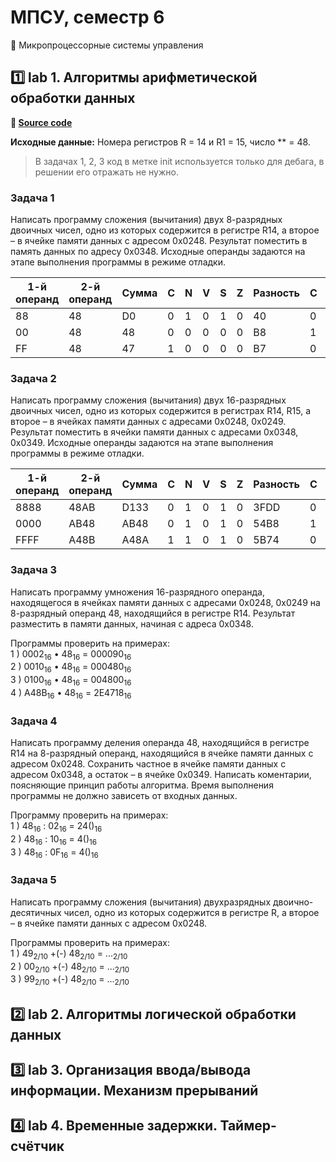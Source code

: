# МПСУ, семестр 6

🔑 Микропроцессорные системы управления

## 1️⃣ lab 1. Алгоритмы арифметической обработки данных

**🔗 [Source code](lab1/)**

**Исходные данные:** Номера регистров R = 14 и R1 = 15, число ** = 48.

> В задачах 1, 2, 3 код в метке init используется только для дебага, в решении его отражать не нужно.

### Задача 1

Написать программу сложения (вычитания) двух 8-разрядных двоичных чисел, одно из которых содержится в регистре R14, а второе – в ячейке памяти данных с адресом 0x0248. Результат поместить в память данных по адресу 0x0348. Исходные операнды задаются на этапе выполнения программы в режиме отладки.

| 1-й операнд | 2-й операнд | Сумма | C | N | V | S | Z | Разность | C | N | V | S | Z |
|-            |-            |-      |-  |-  |-  |-  |-  |-         |-  |-  |-  |-  |-  |
| 88          | 48          | D0    | 0 | 1 | 0 | 1 | 0 | 40       | 0 | 0 | 1 | 1 | 0 |
| 00          | 48          | 48    | 0 | 0 | 0 | 0 | 0 | B8       | 1 | 1 | 0 | 1 | 0 |
| FF          | 48          | 47    | 1 | 0 | 0 | 0 | 0 | B7       | 0 | 1 | 0 | 1 | 0 |

### Задача 2

Написать программу сложения (вычитания) двух 16-разрядных двоичных чисел, одно из которых содержится в регистрах R14, R15, а второе – в ячейках памяти данных с адресами 0x0248, 0x0249. Результат поместить в ячейки памяти данных с адресами 0x0348, 0x0349. Исходные операнды задаются на этапе выполнения программы в режиме отладки.

| 1-й операнд | 2-й операнд | Сумма | C | N | V | S | Z | Разность | C | N | V | S | Z |
|-            |-            |-      |-  |-  |-  |-  |-  |-         |-  |-  |-  |-  |-  |
| 8888        | 48AB        | D133  | 0 | 1 | 0 | 1 | 0 | 3FDD     | 0 | 0 | 1 | 1 | 0 |
| 0000        | AB48        | AB48  | 0 | 1 | 0 | 1 | 0 | 54B8     | 1 | 0 | 0 | 0 | 0 |
| FFFF        | A48B        | A48A  | 1 | 1 | 0 | 1 | 0 | 5B74     | 0 | 0 | 0 | 0 | 0 |

### Задача 3

Написать программу умножения 16-разрядного операнда, находящегося в ячейках памяти данных с адресами 0x0248, 0x0249 на 8-разрядный операнд 48, находящийся в регистре R14. Результат разместить в памяти данных, начиная с адреса 0x0348.

Программы проверить на примерах:  
1 ) 0002<sub>16</sub> • 48<sub>16</sub> = 000090<sub>16</sub>  
2 ) 0010<sub>16</sub> • 48<sub>16</sub> = 000480<sub>16</sub>  
3 ) 0100<sub>16</sub> • 48<sub>16</sub> = 004800<sub>16</sub>  
4 ) А48В<sub>16</sub> • 48<sub>16</sub> = 2E4718<sub>16</sub>

### Задача 4

Написать программу деления операнда 48, находящийся в регистре R14 на 8-разрядный операнд, находящийся в ячейке памяти данных с адресом 0x0248. Сохранить частное в ячейке памяти данных с адресом 0x0348, а остаток – в ячейке 0x0349. Написать коментарии, поясняющие принцип работы алгоритма. Время выполнения программы не должно зависеть от входных данных.

Программу проверить на примерах:  
1 ) 48<sub>16</sub> : 02<sub>16</sub> = 24()<sub>16</sub>  
2 ) 48<sub>16</sub> : 10<sub>16</sub> = 4()<sub>16</sub>  
3 ) 48<sub>16</sub> : 0F<sub>16</sub> = 4()<sub>16</sub>

### Задача 5

Написать программу сложения (вычитания) двухразрядных двоично-десятичных чисел, одно из которых содержится в регистре R, а второе – в ячейке памяти данных с адресом 0x0248.

Программы проверить на примерах:  
1 ) 49<sub>2/10</sub> +(-) 48<sub>2/10</sub> = ...<sub>2/10</sub>  
2 ) 00<sub>2/10</sub> +(-) 48<sub>2/10</sub> = ...<sub>2/10</sub>  
3 ) 99<sub>2/10</sub> +(-) 48<sub>2/10</sub> = ...<sub>2/10</sub>

## 2️⃣ lab 2. Алгоритмы логической обработки данных

## 3️⃣ lab 3. Организация ввода/вывода информации. Механизм прерываний

## 4️⃣ lab 4. Временные задержки. Таймер-счётчик